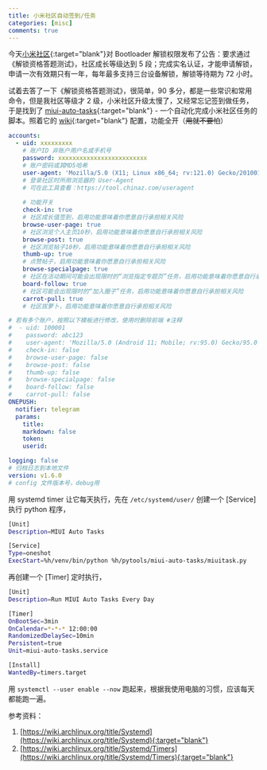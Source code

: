 ```yaml
---
title: 小米社区自动签到/任务
categories: [misc]
comments: true
---
```


今天[小米社区](https://www.xiaomi.cn/){:target="blank"}对 Bootloader 解锁权限发布了公告：要求通过《解锁资格答题测试》，社区成长等级达到 5 段；完成实名认证，才能申请解锁，申请一次有效期只有一年，每年最多支持三台设备解锁，解锁等待期为 72 小时。

试着去答了一下《解锁资格答题测试》，很简单，90 多分，都是一些常识和常用命令，但是我社区等级才 2 级，小米社区升级太慢了，又经常忘记签到做任务，于是找到了 [miui-auto-tasks](https://github.com/0-8-4/miui-auto-tasks){:target="blank"} - 一个自动化完成小米社区任务的脚本。照着它的 [wiki](https://github.com/0-8-4/miui-auto-tasks/wiki){:target="blank"} 配置，功能全开（~~用就不要怕~~）

```yaml
accounts:
  - uid: xxxxxxxxx
    # 账户ID 非账户用户名或手机号
    password: xxxxxxxxxxxxxxxxxxxxxxxxx
    # 账户密码或其MD5哈希
    user-agent: 'Mozilla/5.0 (X11; Linux x86_64; rv:121.0) Gecko/20100101 Firefox/121.0'
    # 登录社区时所用浏览器的 User-Agent
    # 可在此工具查看：https://tool.chinaz.com/useragent
    
    # 功能开关
    check-in: true
    # 社区成长值签到，启用功能意味着你愿意自行承担相关风险
    browse-user-page: true
    # 社区浏览个人主页10秒，启用功能意味着你愿意自行承担相关风险
    browse-post: true
    # 社区浏览帖子10秒，启用功能意味着你愿意自行承担相关风险
    thumb-up: true
    # 点赞帖子，启用功能意味着你愿意自行承担相关风险
    browse-specialpage: true
    # 社区在活动期间可能会出现限时的“浏览指定专题页”任务，启用功能意味着你愿意自行承担相关风险
    board-follow: true
    # 社区可能会出现限时的“加入圈子”任务，启用功能意味着你愿意自行承担相关风险
    carrot-pull: true
    # 社区拔萝卜，启用功能意味着你愿意自行承担相关风险

# 若有多个账户，按照以下模板进行修改，使用时删除前端 #注释
#  - uid: 100001
#    password: abc123
#    user-agent: 'Mozilla/5.0 (Android 11; Mobile; rv:95.0) Gecko/95.0 Firefox/95.0'
#    check-in: false
#    browse-user-page: false
#    browse-post: false
#    thumb-up: false
#    browse-specialpage: false
#    board-follow: false
#    carrot-pull: false
ONEPUSH:
  notifier: telegram
  params:
    title:
    markdown: false
    token:
    userid:

logging: false
# 归档日志到本地文件
version: v1.6.0
# config 文件版本号，debug用

```

用 systemd timer 让它每天执行，先在 `/etc/systemd/user/` 创建一个 [Service] 执行 python 程序，

```bash
[Unit]
Description=MIUI Auto Tasks

[Service]
Type=oneshot
ExecStart=%h/venv/bin/python %h/pytools/miui-auto-tasks/miuitask.py
```

再创建一个 [Timer] 定时执行，

```bash
[Unit]
Description=Run MIUI Auto Tasks Every Day

[Timer]
OnBootSec=3min
OnCalendar=*-*-* 12:00:00
RandomizedDelaySec=10min
Persistent=true
Unit=miui-auto-tasks.service

[Install]
WantedBy=timers.target
```

用 `systemctl --user enable --now` 跑起来，根据我使用电脑的习惯，应该每天都能跑一遍。

参考资料：

1. [https://wiki.archlinux.org/title/Systemd](https://wiki.archlinux.org/title/Systemd){:target="blank"}
2. [https://wiki.archlinux.org/title/Systemd/Timers](https://wiki.archlinux.org/title/Systemd/Timers){:target="blank"}
